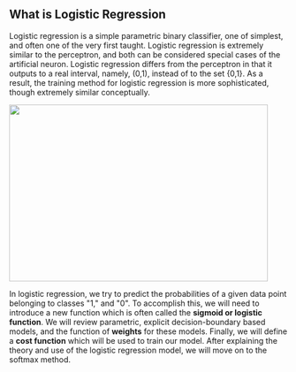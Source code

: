 ## What is Logistic Regression

Logistic regression is a simple parametric binary classifier, one of simplest, and often one of the very first taught. Logistic regression is extremely similar to the perceptron, and both can be considered special cases of the artificial neuron. Logistic regression differs from the perceptron in that it outputs to a real interval, namely, \(0,1\), instead of to the set {0,1}. As a result, the training method for logistic regression is more sophisticated, though extremely similar conceptually.

<img src="/assets/logistic_regression.png" width="468" height="320"/>

In logistic regression, we try to predict the probabilities of a given data point belonging to classes "1," and "0". To accomplish this, we will need to introduce a new function which is often called the **sigmoid or logistic function**.  We will review parametric, explicit decision-boundary based models, and the function of **weights** for these models. Finally, we will define a **cost function** which will be used to train our model. After explaining the theory and use of the logistic regression model,  we will move on to the softmax method.